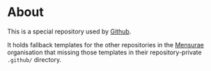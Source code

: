 # About

This is a special repository used by [Github][].

It holds fallback templates for the other repositories in the [Mensurae][]
organisation that missing those templates in their repository-private
`.github/` directory.

 [github]:   https://github.com/
 [mensurae]: https://mensurae.github.io/

